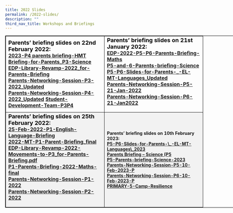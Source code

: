 ```yaml
---
title: 2022 Slides
permalink: /2022-slides/
description: ""
third_nav_title: Workshops and Briefings
---
```

<table style="border: 1px solid black; width: 800px;">  
	<tbody><tr>  
		<td style="border: 1px solid black; width: 300px;"><b>
			<strong style="color: black; font-size: 18;">Parents’ briefing slides on 22nd February 2022:</strong><br>
			<a href="https://drive.google.com/file/d/1O8kgUUEYAHGMdq9av9VI_tM1htwy-so5/view?usp=sharing">2023-P4 parents briefing-HMT<br>  
			</a><a href="https://drive.google.com/file/d/1cILvPj_mKn2x5k_JQe4ioPJrwC1g4ero/view?usp=sharing">Briefing-for-Parents_P3-Science</a><br>  
			<a href="https://drive.google.com/file/d/1boVfFmDMiPpvu13fCE93Tmm8pWSMCPDp/view?usp=sharing">EDP-Library-Revamp-2022_for-Parents-Briefing</a><br>  
			<a href="https://drive.google.com/file/d/1vU5A5yxk93nsfn2Y4gZ_Xt9FIDz60Gjl/view?usp=sharing">Parents-Networking-Session-P3-2022_Updated</a><br>  
			<a href="https://drive.google.com/file/d/1DxYYt6SuXsKw6ErQOv4AdQJwPaiHxwaX/view?usp=sharing">Parents-Networking-Session-P4-2022_Updated</a>
			<a href="https://drive.google.com/file/d/1yujvZrSKv0iijtscaX-Gb4iBAjRjXUCB/view?usp=sharing">Student-Development-Team-P3P4</a>  
		</b></td>  
		<td style="border: 1px solid black; width: 300px;"><b>	<strong style="color: black; font-size: 18;">Parents’ briefing slides on 21st January 2022:</strong><br>  
			<a href="https://drive.google.com/file/d/1u3kbfpM4NxEHmGyJigm_rYLiPSmpI9GM/view?usp=sharing">EDP-2022-P5-P6-Parents-Briefing-Maths<br>  
			</a><a href="https://drive.google.com/file/d/1KkqgXroS-TyQRpFoG7mzWQFiBUzI0NZ8/view?usp=sharing">P5-and-6-Parents-briefing-Science</a><br>  
			<a href="https://drive.google.com/file/d/1p3wgXfVjXNmtCiJJH5LmxR_2RNCO6ZRY/view?usp=share_link">P5-P6-Slides-for-Parents-_-EL-MT-Languages_Updated</a><br>  
			<a href="https://drive.google.com/file/d/11kDOaYa5i3_A0iJ-on3GCY9L14ZN2dIu/view?usp=share_link">Parents-Networking-Session-P5-21-Jan-2022</a><br>  
			<a href="https://drive.google.com/file/d/18tlgcfxmKTa6GpDm7Jia1pzGtSnyf9YL/view?usp=share_link">Parents-Networking-Session-P6-21-Jan2022</a>  
	</p></b></td></tr>  
	<tr style="background-color: #f2f2f2;">  
		<td style="border: 1px solid black; width: 300px;"><b><strong style="color: black; font-size: 18;">Parents’ briefing slides on 25th February 2022:</strong><br> 
			<a href="https://drive.google.com/file/d/1YfK17wRU-utxW_uFnouEWKQ92MsQsKsy/view?usp=share_link">25-Feb-2022-P1-English-Language-Briefing<br> 
			</a>
			<a href="https://drive.google.com/file/d/1GLS_Y-oBmt_Lw11IW94Bt9pIDyEVVfPG/view?usp=share_link">2022-MT-P1-Parent-Briefing_final<br> 
			</a>
			<a href="https://d09705388736542203935&amp;rtpof=true&amp;sd=true">EDP-Library-Revamp-2022-Movements-to-P3_for-Parents-Briefing.pdf<br> 
			</a><a href="https://docs.google.com/388736542203935&amp;rtpof=true&amp;sd=true">P1-Parents-Briefing-2022-Maths-final</a><br>  
			<a href="https://docs.google.c8736542203935&amp;rtpof=true&amp;sd=true">Parents-Networking-Session-P1-2022</a><br>  
			<a href="httpsuid=109705388736542203935&amp;rtpof=true&amp;sd=true">Parents-Networking-Session-P2-2022</a><br> 
		</p></b></td><td style="border: 1px solid black; width: 300px;"><b><p style="font-size: 14px;">Parents’ briefing slides on 10th February 2023:<br>  
		<a href="/about-us.html">P5-P6-Slides-for-Parents-\_-EL-MT-Languages\_2023<br>  
			</a><a href="https://drive.google.com/file/d/1M26AED5UK1d\_OswoIry0OXG6T2h70HvJ/view?usp=share\_link">Parents Briefing – Science (P5</a><br>  
			<a href="https://drive.google.com/file/d/1am0UCpJWSqhVxqWGusMbBMatQTlB15jy/view?usp=share\_link">P5-Parents-briefing-Science-2023</a><br>  
			<a href="https://drive.google.com/file/d/1NnimsgERdxgw9iGGtHoKg8H55Y7qPjOJ/view?usp=share\_link">Parents-Networking-Session-P5-10-Feb-2023-P</a><br>  
			<a href="https://drive.google.com/file/d/1K5X1\_hlLzBpgRYwnaw2OF3qEPQSaI-dU/view?usp=share\_link">Parents-Networking-Session-P6-10-Feb-2023-P</a><br>  
			<a href="https://drive.google.com/file/d/1cMStIfC5iigWUtZKyr5mAzYPlFhhXY6V/view?usp=share\_link">PRIMARY-5-Camp-Resilience</a><br>  
	</p></b></td></tr>  
</tbody></table>